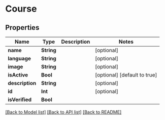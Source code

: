 # Course

## Properties
Name | Type | Description | Notes
------------ | ------------- | ------------- | -------------
**name** | **String** |  | [optional] 
**language** | **String** |  | [optional] 
**image** | **String** |  | [optional] 
**isActive** | **Bool** |  | [optional] [default to true]
**description** | **String** |  | [optional] 
**id** | **Int** |  | [optional] 
**isVerified** | **Bool** |  | 

[[Back to Model list]](../README.md#documentation-for-models) [[Back to API list]](../README.md#documentation-for-api-endpoints) [[Back to README]](../README.md)


